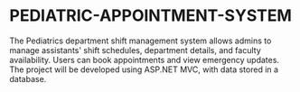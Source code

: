 # PEDIATRIC-APPOINTMENT-SYSTEM
 The Pediatrics department shift management system allows admins to manage assistants' shift schedules, department details, and faculty availability. Users can book appointments and view emergency updates. The project will be developed using ASP.NET MVC, with data stored in a database.
